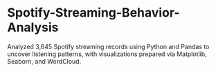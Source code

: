# Spotify-Streaming-Behavior-Analysis

Analyzed 3,645 Spotify streaming records using Python and Pandas to uncover listening patterns, with visualizations prepared via Matplotlib, Seaborn, and WordCloud.
